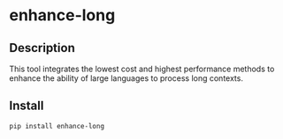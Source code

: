 # enhance-long 

## Description

This tool integrates the lowest cost and highest performance methods to enhance the ability of large languages to process long contexts.


## Install 
```
pip install enhance-long
```

